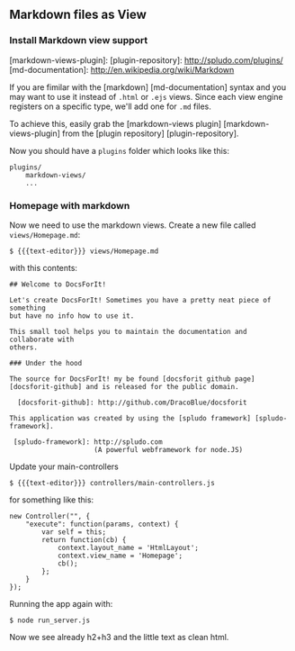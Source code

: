## Markdown files as View

### Install Markdown view support

  [markdown-views-plugin]:
  [plugin-repository]: http://spludo.com/plugins/
  [md-documentation]: http://en.wikipedia.org/wiki/Markdown

If you are fimilar with the [markdown] [md-documentation] syntax and you may
want to use it instead of `.html` or `.ejs` views. Since each view engine
registers on a specific type, we'll add one for `.md` files.

To achieve this, easily grab the [markdown-views plugin]
[markdown-views-plugin] from the [plugin repository] [plugin-repository].

Now you should have a `plugins` folder which looks like this:

    plugins/
        markdown-views/
        ...

### Homepage with markdown

Now we need to use the markdown views. Create a new file called
`views/Homepage.md`:

    $ {{{text-editor}}} views/Homepage.md

with this contents:

    ## Welcome to DocsForIt!
    
    Let's create DocsForIt! Sometimes you have a pretty neat piece of something
    but have no info how to use it.
    
    This small tool helps you to maintain the documentation and collaborate with
    others.
    
    ### Under the hood
    
    The source for DocsForIt! my be found [docsforit github page]
    [docsforit-github] and is released for the public domain.
    
      [docsforit-github]: http://github.com/DracoBlue/docsforit
    
    This application was created by using the [spludo framework] [spludo-framework].
    
     [spludo-framework]: http://spludo.com
                         (A powerful webframework for node.JS)

Update your main-controllers

    $ {{{text-editor}}} controllers/main-controllers.js

for something like this:

    new Controller("", {
        "execute": function(params, context) {
            var self = this;
            return function(cb) {
                context.layout_name = 'HtmlLayout';
                context.view_name = 'Homepage';
                cb();
            };
        }
    });
    
Running the app again with:

    $ node run_server.js
        
Now we see already h2+h3 and the little text as clean html.
    